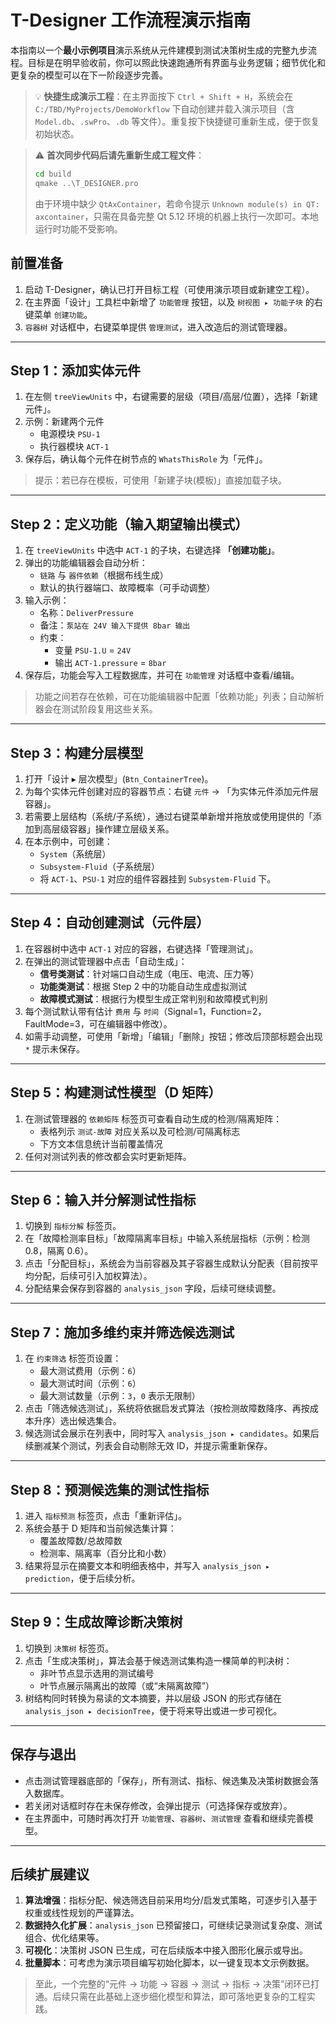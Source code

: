 # T-Designer 工作流程演示指南

本指南以一个**最小示例项目**演示系统从元件建模到测试决策树生成的完整九步流程。目标是在明早验收前，你可以照此快速跑通所有界面与业务逻辑；细节优化和更复杂的模型可以在下一阶段逐步完善。

> 💡 **快捷生成演示工程**：在主界面按下 `Ctrl + Shift + H`，系统会在 `C:/TBD/MyProjects/DemoWorkflow` 下自动创建并载入演示项目（含 `Model.db`、`.swPro`、`.db` 等文件）。重复按下快捷键可重新生成，便于恢复初始状态。

> ⚠️ **首次同步代码后请先重新生成工程文件**：
>
> ```bat
> cd build
> qmake ..\T_DESIGNER.pro
> ```
>
> 由于环境中缺少 `QtAxContainer`，若命令提示 `Unknown module(s) in QT: axcontainer`，只需在具备完整 Qt 5.12 环境的机器上执行一次即可。本地运行时功能不受影响。

## 前置准备

1. 启动 T-Designer，确认已打开目标工程（可使用演示项目或新建空工程）。
2. 在主界面「设计」工具栏中新增了 `功能管理` 按钮，以及 `树视图 ▸ 功能子块` 的右键菜单 `创建功能`。
3. `容器树` 对话框中，右键菜单提供 `管理测试`，进入改造后的测试管理器。

---

## Step 1：添加实体元件

1. 在左侧 `treeViewUnits` 中，右键需要的层级（项目/高层/位置），选择「新建元件」。
2. 示例：新建两个元件
   - 电源模块 `PSU-1`
   - 执行器模块 `ACT-1`
3. 保存后，确认每个元件在树节点的 `WhatsThisRole` 为「元件」。

> 提示：若已存在模板，可使用「新建子块(模板)」直接加载子块。

---

## Step 2：定义功能（输入期望输出模式）

1. 在 `treeViewUnits` 中选中 `ACT-1` 的子块，右键选择 **「创建功能」**。
2. 弹出的功能编辑器会自动分析：
   - `链路` 与 `器件依赖`（根据布线生成）
   - 默认的执行器端口、故障概率（可手动调整）
3. 输入示例：
   - 名称：`DeliverPressure`
   - 备注：`泵站在 24V 输入下提供 8bar 输出`
   - 约束：
     - 变量 `PSU-1.U` = `24V`
     - 输出 `ACT-1.pressure` = `8bar`
4. 保存后，功能会写入工程数据库，并可在 `功能管理` 对话框中查看/编辑。

> 功能之间若存在依赖，可在功能编辑器中配置「依赖功能」列表；自动解析器会在测试阶段复用这些关系。

---

## Step 3：构建分层模型

1. 打开「设计 ▸ 层次模型」(`Btn_ContainerTree`)。
2. 为每个实体元件创建对应的容器节点：右键 `元件` → 「为实体元件添加元件层容器」。
3. 若需要上层结构（系统/子系统），通过右键菜单新增并拖放或使用提供的「添加到高层级容器」操作建立层级关系。
4. 在本示例中，可创建：
   - `System`（系统层）
   - `Subsystem-Fluid`（子系统层）
   - 将 `ACT-1`、`PSU-1` 对应的组件容器挂到 `Subsystem-Fluid` 下。

---

## Step 4：自动创建测试（元件层）

1. 在容器树中选中 `ACT-1` 对应的容器，右键选择「管理测试」。
2. 在弹出的测试管理器中点击「自动生成」：
   - **信号类测试**：针对端口自动生成（电压、电流、压力等）
   - **功能类测试**：根据 Step 2 中的功能自动生成虚拟测试
   - **故障模式测试**：根据行为模型生成正常判别和故障模式判别
3. 每个测试默认带有估计 `费用` 与 `时间`（Signal=1，Function=2，FaultMode=3，可在编辑器中修改）。
4. 如需手动调整，可使用「新增」「编辑」「删除」按钮；修改后顶部标题会出现 `*` 提示未保存。

---

## Step 5：构建测试性模型（D 矩阵）

1. 在测试管理器的 `依赖矩阵` 标签页可查看自动生成的检测/隔离矩阵：
   - 表格列示 `测试-故障` 对应关系以及可检测/可隔离标志
   - 下方文本信息统计当前覆盖情况
2. 任何对测试列表的修改都会实时更新矩阵。

---

## Step 6：输入并分解测试性指标

1. 切换到 `指标分解` 标签页。
2. 在「故障检测率目标」「故障隔离率目标」中输入系统层指标（示例：检测 0.8，隔离 0.6）。
3. 点击「分配目标」，系统会为当前容器及其子容器生成默认分配表（目前按平均分配，后续可引入加权算法）。
4. 分配结果会保存到容器的 `analysis_json` 字段，后续可继续调整。

---

## Step 7：施加多维约束并筛选候选测试

1. 在 `约束筛选` 标签页设置：
   - 最大测试费用（示例：`6`）
   - 最大测试时间（示例：`6`）
   - 最大测试数量（示例：`3`，`0` 表示无限制）
2. 点击「筛选候选测试」，系统将依据启发式算法（按检测故障数降序、再按成本升序）选出候选集合。
3. 候选测试会展示在列表中，同时写入 `analysis_json ▸ candidates`。如果后续删减某个测试，列表会自动剔除无效 ID，并提示需重新保存。

---

## Step 8：预测候选集的测试性指标

1. 进入 `指标预测` 标签页，点击「重新评估」。
2. 系统会基于 D 矩阵和当前候选集计算：
   - 覆盖故障数/总故障数
   - 检测率、隔离率（百分比和小数）
3. 结果将显示在摘要文本和明细表格中，并写入 `analysis_json ▸ prediction`，便于后续分析。

---

## Step 9：生成故障诊断决策树

1. 切换到 `决策树` 标签页。
2. 点击「生成决策树」，算法会基于候选测试集构造一棵简单的判决树：
   - 非叶节点显示选用的测试编号
   - 叶节点展示隔离出的故障（或“未隔离故障”）
3. 树结构同时转换为易读的文本摘要，并以层级 JSON 的形式存储在 `analysis_json ▸ decisionTree`，便于将来导出或进一步可视化。

---

## 保存与退出

- 点击测试管理器底部的「保存」，所有测试、指标、候选集及决策树数据会落入数据库。
- 若关闭对话框时存在未保存修改，会弹出提示（可选择保存或放弃）。
- 在主界面中，可随时再次打开 `功能管理`、`容器树`、`测试管理` 查看和继续完善模型。

---

## 后续扩展建议

1. **算法增强**：指标分配、候选筛选目前采用均分/启发式策略，可逐步引入基于权重或线性规划的严谨算法。
2. **数据持久化扩展**：`analysis_json` 已预留接口，可继续记录测试复杂度、测试组合、优化结果等。
3. **可视化**：决策树 JSON 已生成，可在后续版本中接入图形化展示或导出。
4. **批量脚本**：可考虑为演示项目编写初始化脚本，以一键复现本文示例数据。

> 至此，一个完整的“元件 → 功能 → 容器 → 测试 → 指标 → 决策”闭环已打通。后续只需在此基础上逐步细化模型和算法，即可落地更复杂的工程实践。
